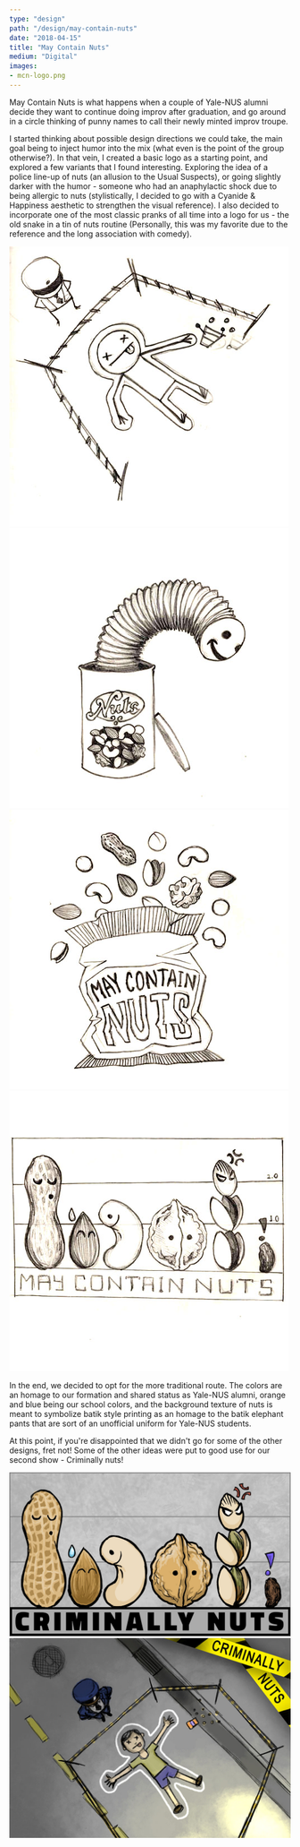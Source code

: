 ```yaml
---
type: "design"
path: "/design/may-contain-nuts"
date: "2018-04-15"
title: "May Contain Nuts"
medium: "Digital"
images:
- mcn-logo.png
---
```


May Contain Nuts is what happens when a couple of Yale-NUS alumni decide they want to continue doing improv after graduation, and go around in a circle thinking of punny names to call their newly minted improv troupe.

I started thinking about possible design directions we could take, the main goal being to inject humor into the mix (what even is the point of the group otherwise?). In that vein, I created a basic logo as a starting point, and explored a few variants that I found interesting. Exploring the idea of a police line-up of nuts (an allusion to the Usual Suspects), or going slightly darker with the humor - someone who had an anaphylactic shock due to being allergic to nuts (stylistically, I decided to go with a Cyanide & Happiness aesthetic to strengthen the visual reference). I also decided to incorporate one of the most classic pranks of all time into a logo for us - the old snake in a tin of nuts routine (Personally, this was my favorite due to the reference and the long association with comedy).

![](../images/design/may-contain-nuts/mcn-draft-1.jpg)
![](../images/design/may-contain-nuts/mcn-draft-2.jpg)
![](../images/design/may-contain-nuts/mcn-draft-3.jpg)
![](../images/design/may-contain-nuts/mcn-draft-4.jpg)

In the end, we decided to opt for the more traditional route. The colors are an homage to our formation and shared status as Yale-NUS alumni, orange and blue being our school colors, and the background texture of nuts is meant to symbolize batik style printing as an homage to the batik elephant pants that are sort of an unofficial uniform for Yale-NUS students.

At this point, if you're disappointed that we didn't go for some of the other designs, fret not! Some of the other ideas were put to good use for our second show - Criminally nuts!


![](../images/design/may-contain-nuts/criminally-nuts.jpg)
![](../images/design/may-contain-nuts/criminally-nuts-2.jpg)
